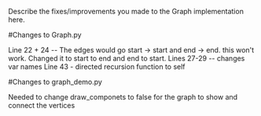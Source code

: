 Describe the fixes/improvements you made to the Graph implementation here.

#Changes to Graph.py

Line 22 + 24 -- The edges would go start -> start and end -> end. this won't work. Changed it to start to end and end to start. 
Lines 27-29 -- changes var names
Line 43 - directed recursion function to self 

#Changes to graph_demo.py 

Needed to change draw_componets to false for the graph to show and connect the vertices